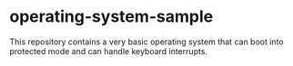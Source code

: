 # operating-system-sample
  This repository contains a very basic operating system that can boot into protected mode and can handle keyboard interrupts.
